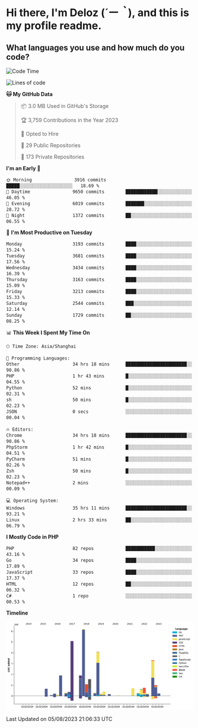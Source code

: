 # **Hi there, I'm Deloz (*´ー｀*), and this is my profile readme.**

## **What languages you use and how much do you code?**

<!--START_SECTION:waka-->
![Code Time](http://img.shields.io/badge/Code%20Time-2%2C058%20hrs%2026%20mins-blue)

![Lines of code](https://img.shields.io/badge/From%20Hello%20World%20I%27ve%20Written-31.5%20million%20lines%20of%20code-blue)

**🐱 My GitHub Data** 

> 📦 3.0 MB Used in GitHub's Storage 
 > 
> 🏆 3,759 Contributions in the Year 2023
 > 
> 💼 Opted to Hire
 > 
> 📜 29 Public Repositories 
 > 
> 🔑 173 Private Repositories 
 > 
**I'm an Early 🐤** 

```text
🌞 Morning                3916 commits        █████░░░░░░░░░░░░░░░░░░░░   18.69 % 
🌆 Daytime                9650 commits        ████████████░░░░░░░░░░░░░   46.05 % 
🌃 Evening                6019 commits        ███████░░░░░░░░░░░░░░░░░░   28.72 % 
🌙 Night                  1372 commits        ██░░░░░░░░░░░░░░░░░░░░░░░   06.55 % 
```
📅 **I'm Most Productive on Tuesday** 

```text
Monday                   3193 commits        ████░░░░░░░░░░░░░░░░░░░░░   15.24 % 
Tuesday                  3681 commits        ████░░░░░░░░░░░░░░░░░░░░░   17.56 % 
Wednesday                3434 commits        ████░░░░░░░░░░░░░░░░░░░░░   16.39 % 
Thursday                 3163 commits        ████░░░░░░░░░░░░░░░░░░░░░   15.09 % 
Friday                   3213 commits        ████░░░░░░░░░░░░░░░░░░░░░   15.33 % 
Saturday                 2544 commits        ███░░░░░░░░░░░░░░░░░░░░░░   12.14 % 
Sunday                   1729 commits        ██░░░░░░░░░░░░░░░░░░░░░░░   08.25 % 
```


📊 **This Week I Spent My Time On** 

```text
🕑︎ Time Zone: Asia/Shanghai

💬 Programming Languages: 
Other                    34 hrs 18 mins      ███████████████████████░░   90.86 % 
PHP                      1 hr 43 mins        █░░░░░░░░░░░░░░░░░░░░░░░░   04.55 % 
Python                   52 mins             █░░░░░░░░░░░░░░░░░░░░░░░░   02.31 % 
sh                       50 mins             █░░░░░░░░░░░░░░░░░░░░░░░░   02.23 % 
JSON                     0 secs              ░░░░░░░░░░░░░░░░░░░░░░░░░   00.04 % 

🔥 Editors: 
Chrome                   34 hrs 18 mins      ███████████████████████░░   90.86 % 
PhpStorm                 1 hr 42 mins        █░░░░░░░░░░░░░░░░░░░░░░░░   04.51 % 
PyCharm                  51 mins             █░░░░░░░░░░░░░░░░░░░░░░░░   02.26 % 
Zsh                      50 mins             █░░░░░░░░░░░░░░░░░░░░░░░░   02.23 % 
Notepad++                2 mins              ░░░░░░░░░░░░░░░░░░░░░░░░░   00.09 % 

💻 Operating System: 
Windows                  35 hrs 11 mins      ███████████████████████░░   93.21 % 
Linux                    2 hrs 33 mins       ██░░░░░░░░░░░░░░░░░░░░░░░   06.79 % 
```

**I Mostly Code in PHP** 

```text
PHP                      82 repos            ███████████░░░░░░░░░░░░░░   43.16 % 
Go                       34 repos            ████░░░░░░░░░░░░░░░░░░░░░   17.89 % 
JavaScript               33 repos            ████░░░░░░░░░░░░░░░░░░░░░   17.37 % 
HTML                     12 repos            ██░░░░░░░░░░░░░░░░░░░░░░░   06.32 % 
C#                       1 repo              ░░░░░░░░░░░░░░░░░░░░░░░░░   00.53 % 
```



**Timeline**

![Lines of Code chart](https://raw.githubusercontent.com/deloz/deloz/main/assets/bar_graph.png)


 Last Updated on 05/08/2023 21:06:33 UTC
<!--END_SECTION:waka-->
